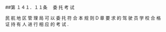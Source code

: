 ##第 １４１．１１条 　委 托 考 试

民 航 地 区 管 理 局 可 以 委 托 符 合 本 规 则 D 章 要 求 的 驾 驶 员 学
校 合 格 证 持 有 人 进 行 相 应 的 考 试 .